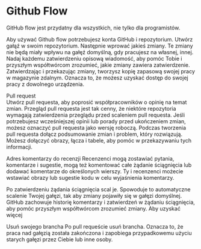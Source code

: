 <html>
<body>

<h1>Github Flow</h1>

<p>GitHub flow jest przydatny dla wszystkich, nie tylko dla programistów.</p>
<p>Aby używać Github flow potrzebujesz konta GitHub i repozytorium. Utwórz gałąź w swoim repozytorium. Następnie wprować jakieś zmiany. Te zmiany nie będą miały wpływu na gałęź domyślną, gdy pracujesz na własnej, innej. Nadaj każdemu zatwierdzeniu opisową wiadomość, aby pomóc Tobie i przyszłym współtwórcom zrozumieć, jakie zmiany zawiera zatwierdzenie. Zatwierdzając i przekazując zmiany, tworzysz kopię zapasową swojej pracy w magazynie zdalnym. Oznacza to, że możesz uzyskać dostęp do swojej pracy z dowolnego urządzenia.</p>

<p>Pull request <br/>Utwórz pull requesta, aby poprosić współpracowników o opinię na temat zmian. Przegląd pull requesta jest tak cenny, że niektóre repozytoria wymagają zatwierdzenia przeglądu przed scaleniem pull requesta. Jeśli potrzebujesz wcześniejszej opinii lub porady przed ukończeniem zmian, możesz oznaczyć pull requesta jako wersję roboczą. Podczas tworzenia pull requesta dołącz podsumowanie zmian i problem, który rozwiązują. Możesz dołączyć obrazy, łącza i tabele, aby pomóc w przekazywaniu tych informacji. </p>

<p>Adres komentarzy do recenzji
Recenzenci mogą zostawiać pytania, komentarze i sugestie, mogą też komentować całe żądanie ściągnięcia lub dodawać komentarze do określonych wierszy. Ty i recenzenci możecie wstawiać obrazy lub sugestie kodu w celu wyjaśnienia komentarzy.</p>

<p>Po zatwierdzeniu żądania ściągnięcia scal je. Spowoduje to automatyczne scalenie Twojej gałęzi, tak aby zmiany pojawiły się w gałęzi domyślnej. GitHub zachowuje historię komentarzy i zatwierdzeń w żądaniu ściągnięcia, aby pomóc przyszłym współtwórcom zrozumieć zmiany. Aby uzyskać więcej</p>

<p>Usuń swojego brancha
Po pull requeście usuń brancha. Oznacza to, że praca nad gałęzią została zakończona i zapobiega przypadkowemu użyciu starych gałęzi przez Ciebie lub inne osoby.</p>

</body>
</html>